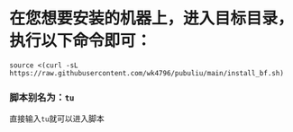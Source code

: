 # 在您想要安装的机器上，进入目标目录，执行以下命令即可：
```
source <(curl -sL https://raw.githubusercontent.com/wk4796/pubuliu/main/install_bf.sh)
```

### 脚本别名为：`tu`
直接输入`tu`就可以进入脚本
